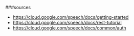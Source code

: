 ###sources

- https://cloud.google.com/speech/docs/getting-started
- https://cloud.google.com/speech/docs/rest-tutorial
- https://cloud.google.com/speech/docs/common/auth
